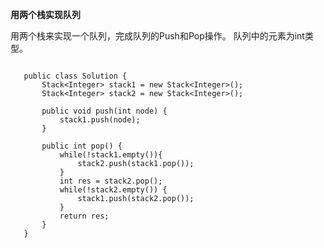 **用两个栈实现队列**

用两个栈来实现一个队列，完成队列的Push和Pop操作。 队列中的元素为int类型。


```import java.util.Stack;
   
   public class Solution {
       Stack<Integer> stack1 = new Stack<Integer>();
       Stack<Integer> stack2 = new Stack<Integer>();
       
       public void push(int node) {
           stack1.push(node);
       }
       
       public int pop() {
           while(!stack1.empty()){
               stack2.push(stack1.pop());
           }
           int res = stack2.pop();
           while(!stack2.empty()) {
               stack1.push(stack2.pop());
           }
           return res;
       }
   }
```
````
